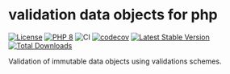 # validation data objects for php

[![License](https://img.shields.io/badge/license-BSD-blue.svg)](https://opensource.org/licenses/BSD-3-Clause)
[![PHP 8](https://img.shields.io/badge/php-8-yellow.svg)](http://www.php.net)
![CI](https://github.com/mbretter/stk-validation/actions/workflows/ci.yml/badge.svg)
[![codecov](https://codecov.io/github/mbretter/stk-validation/branch/master/graph/badge.svg?token=R1hyQHWr1U)](https://codecov.io/github/mbretter/stk-validation)
[![Latest Stable Version](https://img.shields.io/packagist/v/mbretter/stk-validation.svg)](https://packagist.org/packages/mbretter/stk-validation)
[![Total Downloads](https://img.shields.io/packagist/dt/mbretter/stk-validation.svg)](https://packagist.org/packages/mbretter/stk-validation)

Validation of immutable data objects using validations schemes.
